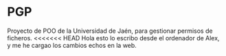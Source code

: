 ﻿PGP
===

Proyecto de POO de la Universidad de Jaén, para gestionar permisos de ficheros.
<<<<<<< HEAD
Hola esto lo escribo desde el ordenador de Alex, y me he cargao los cambios echos en la web.